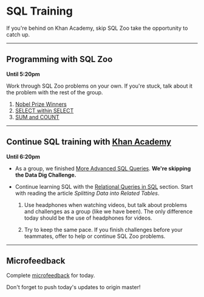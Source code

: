 # SQL Training

If you're behind on Khan Academy, skip SQL Zoo take the opportunity to catch up.






<hr>




## Programming with SQL Zoo

**Until 5:20pm**

Work through SQL Zoo problems on your own. If you're stuck, talk about it the problem with the rest of the group.

  1. [Nobel Prize Winners](https://sqlzoo.net/wiki/SELECT_from_Nobel_Tutorial)
  3. [SELECT within SELECT](https://sqlzoo.net/wiki/SELECT_within_SELECT_Tutorial)
  4. [SUM and COUNT](https://sqlzoo.net/wiki/SUM_and_COUNT)






<hr>




## Continue SQL training with [Khan Academy](https://www.khanacademy.org/computing/computer-programming/sql/)

**Until 6:20pm**

 - As a group, we finished [More Advanced SQL Queries](https://www.khanacademy.org/computing/computer-programming/sql#more-advanced-sql-queries). **We're skipping the Data Dig Challenge.**

 - Continue learning SQL with the [Relational Queries in SQL](https://www.khanacademy.org/computing/computer-programming/sql/relational-queries-in-sql/a/splitting-data-into-related-tables) section. Start with reading the article _Splitting Data into Related Tables_.





    1. Use headphones when watching videos, but talk about problems and challenges as a group (like we have been). The only difference today should be the use of headphones for videos.

    2. Try to keep the same pace. If you finish challenges before your teammates, offer to help or continue SQL Zoo problems.






<hr>




## Microfeedback

Complete [microfeedback](https://goo.gl/forms/H7dnmdGBe7Bsm8Cy2) for today.



Don't forget to push today's updates to origin master!
